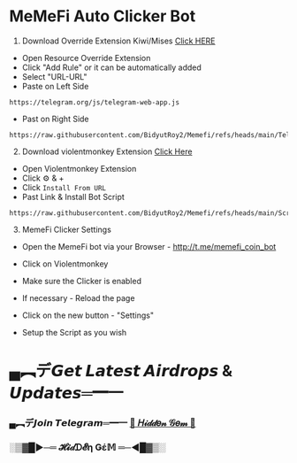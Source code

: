# MeMeFi Auto Clicker Bot

1) Download Override Extension Kiwi/Mises [Click HERE](https://chromewebstore.google.com/detail/resource-override/pkoacgokdfckfpndoffpifphamojphii)

- Open Resource Override Extension
- Click "Add Rule" or it can be automatically added
- Select "URL-URL"
- Paste on Left Side
```
https://telegram.org/js/telegram-web-app.js
```
- Past on Right Side
```
https://raw.githubusercontent.com/BidyutRoy2/Memefi/refs/heads/main/Telegram.js
```

2) Download violentmonkey Extension [Click Here](https://chromewebstore.google.com/detail/violentmonkey/jinjaccalgkegednnccohejagnlnfdag)

- Open Violentmonkey Extension
- Click ⚙️ & +
- Click `Install From URL`
- Past Link & Install Bot Script
```
https://raw.githubusercontent.com/BidyutRoy2/Memefi/refs/heads/main/Script.js
```

3) MemeFi Clicker Settings

- Open the MemeFi bot via your Browser - http://t.me/memefi_coin_bot

- Click on Violentmonkey
- Make sure the Clicker is enabled
- If necessary - Reload the page
- Click on the new button - "Settings"
- Setup the Script as you wish

# ▄︻デ𝙂𝙚𝙩 𝙇𝙖𝙩𝙚𝙨𝙩 𝘼𝙞𝙧𝙙𝙧𝙤𝙥𝙨 & 𝙐𝙥𝙙𝙖𝙩𝙚𝙨═━一

### ▄︻デ𝙅𝙤𝙞𝙣 𝙏𝙚𝙡𝙚𝙜𝙧𝙖𝙢═━一 [🎀  𝐻𝒾𝒹𝒹𝑒𝓃 𝒢𝑒𝓂  🎀](https://t.me/hiddengemnews) 

### ░▒▓█►─═  𝓗𝓲𝒹ᗪ𝓔η Ǥέ𝕄 ═─◄█▓▒░
